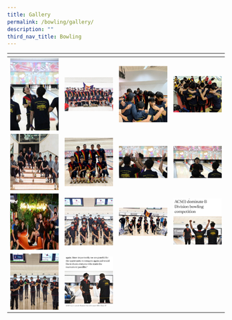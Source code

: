 ```yaml
---
title: Gallery
permalink: /bowling/gallery/
description: ""
third_nav_title: Bowling
---
```

<table>
<thead>
  <tr>
    <th style="width:200px"></th>
    <th style="width:200px"></th>
    <th style="width:200px"></th>
		<th style="width:200px"></th>
  </tr>
</thead>
<tbody>
  <tr>
    <td style ="text-align:center"><a href="/images/bowling%201.jpeg"> <img src="/images/bowling%201.jpeg" style="width:200px"></a></td>
    <td style ="text-align:center"><a href="/images/bowling%202.jpeg"> <img src="/images/bowling%202.jpeg" style="width:200px"></a></td>
    <td style ="text-align:center"><a href="/images/bowling%203.jpeg"> <img src="/images/bowling%203.jpeg" style="width:200px; height: 130px"></a></td>
    <td style ="text-align:center"><a href="/images/bowling%204.jpeg"> <img src="/images/bowling%204.jpeg" style="width:200px"></a></td>
  </tr>
   <tr>
    <td style ="text-align:center"><a href="/images/bowling%205.jpeg"> <img src="/images/bowling%205.jpeg" style="width:200px; height: 130px"></a></td>
    <td style ="text-align:center"><a href="/images/bowling%206.jpeg"> <img src="/images/bowling%206.jpeg" style="width:200px"></a></td>
    <td style ="text-align:center"><a href="/images/bowling%207.jpeg"> <img src="/images/bowling%207.jpeg" style="width:200px"></a></td>
    <td style ="text-align:center"><a href="/images/bowling%208.jpeg"> <img src="/images/bowling%208.jpeg" style="width:200px"></a></td>
  </tr>
	<tr>
    <td style ="text-align:center"><a href="/images/bowling%209.jpeg"> <img src="/images/bowling%209.jpeg" style="width:200px; height: 130px"></a></td>
    <td style ="text-align:center"><a href="/images/bowling%2010.png"> <img src="/images/bowling%2010.png" style="width:200px"></a></td>
		<td style ="text-align:center"><a href="/images/bowling%2011.png"> <img src="/images/bowling%2011.png" style="width:200px"></a></td>
		<td style ="text-align:center"><a href="/images/bowling%2012.jpeg"> <img src="/images/bowling%2012.jpeg" style="width:200px"></a></td>
	</tr>
	<tr>
    <td style ="text-align:center"><a href="/images/bowling%2013.jpeg"> <img src="/images/bowling%2013.jpeg" style="width:200px; height: 130px"></a></td>
    <td style ="text-align:center"><a href="/images/bowling%2014.jpeg"> <img src="/images/bowling%2014.jpeg" style="width:200px"></a></td>
	</tr>
</tbody>
</table>
